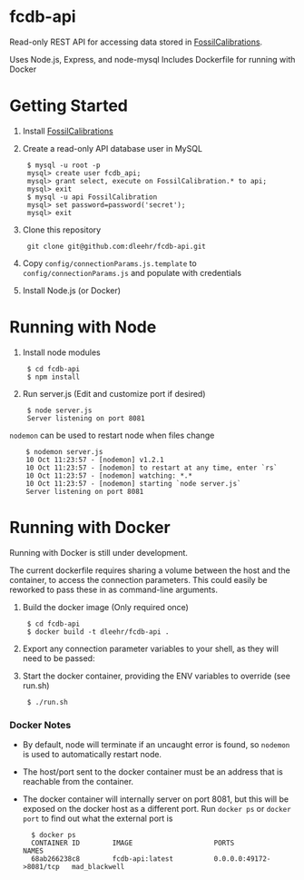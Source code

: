 fcdb-api
========

Read-only REST API for accessing data stored in [FossilCalibrations](https://github.com/NESCent/FossilCalibrations).

Uses Node.js, Express, and node-mysql
Includes Dockerfile for running with Docker

Getting Started
===============

1. Install [FossilCalibrations](https://github.com/NESCent/FossilCalibrations)
2. Create a read-only API database user in MySQL

        $ mysql -u root -p
        mysql> create user fcdb_api;
        mysql> grant select, execute on FossilCalibration.* to api;
        mysql> exit
        $ mysql -u api FossilCalibration
        mysql> set password=password('secret');
        mysql> exit

3. Clone this repository

        git clone git@github.com:dleehr/fcdb-api.git
        
4. Copy `config/connectionParams.js.template` to `config/connectionParams.js` and populate with credentials
5. Install Node.js (or Docker)

Running with Node
=================

1. Install node modules

        $ cd fcdb-api
        $ npm install
        
2. Run server.js (Edit and customize port if desired)

        $ node server.js
        Server listening on port 8081
        
`nodemon` can be used to restart node when files change

        $ nodemon server.js 
        10 Oct 11:23:57 - [nodemon] v1.2.1
        10 Oct 11:23:57 - [nodemon] to restart at any time, enter `rs`
        10 Oct 11:23:57 - [nodemon] watching: *.*
        10 Oct 11:23:57 - [nodemon] starting `node server.js`
        Server listening on port 8081


Running with Docker
===================

Running with Docker is still under development.

The current dockerfile requires sharing a volume between the host and the container, to access the connection parameters. This could easily be reworked to pass these in as command-line arguments.

1. Build the docker image (Only required once)
  
        $ cd fcdb-api
        $ docker build -t dleehr/fcdb-api .

2. Export any connection parameter variables to your shell, as they will need to be passed:
3. Start the docker container, providing the ENV variables to override (see run.sh)

        $ ./run.sh

### Docker Notes

- By default, node will terminate if an uncaught error is found, so `nodemon` is used to automatically restart node.
- The host/port sent to the docker container must be an address that is reachable from the container.
- The docker container will internally server on port 8081, but this will be exposed on the docker host as a different port. Run `docker ps` or `docker port` to find out what the external port is
      
        $ docker ps
        CONTAINER ID        IMAGE                    PORTS                     NAMES
        68ab266238c8        fcdb-api:latest          0.0.0.0:49172->8081/tcp   mad_blackwell     

